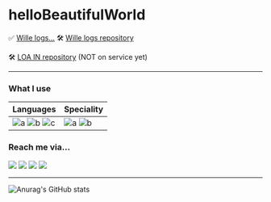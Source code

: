 # helloBeautifulWorld

✅ [Wille logs...](https://wille-logs.vercel.app/)
🛠 [Wille logs repository](https://github.com/WilleLee/wille_logs)

🛠 [LOA IN repository](https://github.com/KwanjungKim/Loa-project) (NOT on service yet)

---

### What I use

Languages | Speciality
|---|---|
![a](https://img.shields.io/badge/JavaScript-F7DF1E?style=flat-square&logo=JavaScript&logoColor=000000) ![b](https://img.shields.io/badge/TypeScript-3178C6?style=flat-square&logo=TypeScript&logoColor=FFFFFF) ![c](https://img.shields.io/badge/SCSS-CC6699?style=flat-square&logo=Sass&logoColor=FFFFFF) | ![a](https://img.shields.io/badge/React.js-61DAFB?style=flat-square&logo=React&logoColor=000000) ![b](https://img.shields.io/badge/Next.js-000000?style=flat-square&logo=Next.js&logoColor=FFFFFF) 

### Reach me via&hellip;

<a href="https://www.instagram.com/wille_lee_reactive/" target="_blank"><img src="https://img.shields.io/badge/Instagram-E4405F?style=flat-square&logo=Instagram&logoColor=FFFFFF"/></a>
<a href="mailto:1992season@gmail.com" target="_blank"><img src="https://img.shields.io/badge/1992season@gmail.com-EA4335?style=flat-square&logo=Gmail&logoColor=FFFFFF"/></a>
<a href="https://www.instagram.com/wille_lee_reactive/" target="_blank"><img src="https://img.shields.io/badge/LinkedIn-0A66C2?style=flat-square&logo=LinkedIn&logoColor=FFFFFF"/></a>
<a href="https://github.com/WilleLee" target="_blank"><img src="https://img.shields.io/badge/GitHub-181717?style=flat-square&logo=GitHub&logoColor=FFFFFF"/></a>

---


![Anurag's GitHub stats](https://github-readme-stats.vercel.app/api?username=WilleLee&show_icons=true&theme=dark)

